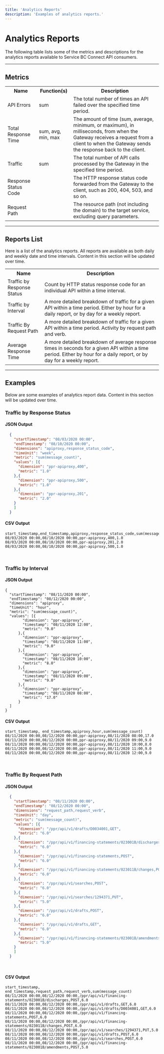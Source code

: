 ```yaml
---
title: 'Analytics Reports'
description: 'Examples of analytics reports.'
---
```


# Analytics Reports

The following table lists some of the metrics and descriptions for the
analytics reports available to Service BC Connect API consumers.

---

## Metrics

<table>
  <tr>
    <th>Name</th>
    <th>Function(s)</th>
    <th>Description</th>
  </tr>
  <tr>
    <td>API Errors</td>
    <td>sum</td>
    <td>The total number of times an API failed over the specified time period.</td>
  </tr>
  <tr>
    <td>Total Response Time</td>
    <td>sum, avg, min, max</td>
    <td>The amount of time (sum, average, minimum, or maximum), in milliseconds, from when the Gateway receives a request from a client to when the Gateway sends the response back to the client.</td>
  </tr>
  <tr>
    <td>Traffic</td>
    <td>sum</td>
    <td>The total number of API calls processed by the Gateway in the specified time period.</td>
  </tr>
  <tr>
    <td>Response Status Code</td>
    <td></td>
    <td>The HTTP response status code forwarded from the Gateway to the client, such as 200, 404, 503, and so on.</td>
  </tr>
  <tr>
    <td>Request Path</td>
    <td></td>
    <td>The resource path (not including the domain) to the target service, excluding query parameters.</td>
  </tr>
</table>

---

## Reports List

Here is a list of the analytics reports. All reports are available as both
daily and weekly date and time intervals. Content in this section will be
updated over time.

<table>
  <tr>
    <th>Name</th>
    <th>Description</th>
  </tr>
  <tr>
    <td>Traffic by Response Status</td>
    <td>Count by HTTP status response code for an individual API within a time interval.</td>
  </tr>
  <tr>
    <td>Traffic by Interval</td>
    <td>A more detailed breakdown of traffic for a given API within a time period.
Either by hour for a daily report, or by day for a weekly report.</td>
  </tr>
  <tr>
    <td>Traffic By Request Path</td>
    <td>A more detailed breakdown of traffic for a given API within a time period.
Activity by request path and verb.
    </td>
  </tr>
  <tr>
    <td>Average Response Time</td>
    <td>A more detailed breakdown of average response times in seconds for a given API within a time period.
Either by hour for a daily report, or by day for a weekly report.</td>
    </td>
  </tr>
</table>

---

## Examples

Below are some examples of analytics report data. Content in this section will
be updated over time.

### Traffic by Response Status

#### JSON Output

```json
  {
    "startTimestamp": "08/03/2020 00:00",
    "endTimestamp": "08/10/2020 00:00",
    "dimensions": "apiproxy,response_status_code",
    "timeUnit": "week",
    "metric": "sum(message_count)",
    "values": [{
      "dimension": "ppr-apiproxy,400",
      "metric": "1.0"
    },{
      "dimension": "ppr-apiproxy,500",
      "metric": "1.0"
    },{
      "dimension": "ppr-apiproxy,201",
      "metric": "2.0"
    }
    ]
  }
```

#### CSV Output

    start_timestamp,end_timestamp,apiproxy,response_status_code,sum(message_count)
    08/03/2020 00:00,08/10/2020 00:00,ppr-apiproxy,400,1.0
    08/03/2020 00:00,08/10/2020 00:00,ppr-apiproxy,201,2.0
    08/03/2020 00:00,08/10/2020 00:00,ppr-apiproxy,500,1.0

<br>

### Traffic by Interval

#### JSON Output

    {
      "startTimestamp": "08/11/2020 00:00",
      "endTimestamp": "08/12/2020 00:00",
      "dimensions": "apiproxy",
      "timeUnit": "hour",
      "metric": "sum(message_count)",
      "values": [{
            "dimension": "ppr-apiproxy",
            "timestamp": "08/11/2020 12:00",
            "metric": "9.0"
          },{
            "dimension": "ppr-apiproxy",
            "timestamp": "08/11/2020 11:00",
            "metric": "9.0"
          },{
            "dimension": "ppr-apiproxy",
            "timestamp": "08/11/2020 10:00",
            "metric": "8.0"
          },{
            "dimension": "ppr-apiproxy",
            "timestamp": "08/11/2020 09:00",
            "metric": "9.0"
          },{
            "dimension": "ppr-apiproxy",
            "timestamp": "08/11/2020 08:00",
            "metric": "17.0"
          }
      ]
    }

#### CSV Output

    start_timestamp, end_timestamp,apiproxy,hour,sum(message_count)
    08/11/2020 00:00,08/12/2020 00:00,ppr-apiproxy,08/11/2020 08:00,17.0
    08/11/2020 00:00,08/12/2020 00:00,ppr-apiproxy,08/11/2020 09:00,9.0
    08/11/2020 00:00,08/12/2020 00:00,ppr-apiproxy,08/11/2020 10:00,8.0
    08/11/2020 00:00,08/12/2020 00:00,ppr-apiproxy,08/11/2020 11:00,9.0
    08/11/2020 00:00,08/12/2020 00:00,ppr-apiproxy,08/11/2020 12:00,9.0

<br>

### Traffic By Request Path

#### JSON Output

```json
  {
    "startTimestamp": "08/11/2020 00:00",
    "endTimestamp": "08/12/2020 00:00",
    "dimensions": "request_path,request_verb",
    "timeUnit": "day",
    "metric": "sum(message_count)",
    "values": [{
      "dimension": "/ppr/api/v1/drafts/D0034001,GET",
      "metric": "6.0"
    },{
      "dimension": "/ppr/api/v1/financing-statements/023001B/discharges,POST",
      "metric": "6.0"
    },{
      "dimension": "/ppr/api/v1/financing-statements,POST",
      "metric": "6.0"
    },{
      "dimension": "/ppr/api/v1/financing-statements/023011B/changes,POST",
      "metric": "6.0"
    },{
      "dimension": "/ppr/api/v1/searches,POST",
      "metric": "6.0"
    },{
      "dimension": "/ppr/api/v1/searches/1294371,PUT",
      "metric": "5.0"
    },{
      "dimension": "/ppr/api/v1/drafts,POST",
      "metric": "6.0"
    },{
      "dimension": "/ppr/api/v1/drafts,GET",
      "metric": "6.0"
    },{
      "dimension": "/ppr/api/v1/financing-statements/023001B/amendments,POST",
      "metric": "5.0"
    }
    ]
  }
```

<br>

#### CSV Output

    start_timestamp, end_timestamp,request_path,request_verb,sum(message_count)
    08/11/2020 00:00,08/12/2020 00:00,/ppr/api/v1/financing-statements/023001B/discharges,POST,6.0
    08/11/2020 00:00,08/12/2020 00:00,/ppr/api/v1/drafts,GET,6.0
    08/11/2020 00:00,08/12/2020 00:00,/ppr/api/v1/drafts/D0034001,GET,6.0
    08/11/2020 00:00,08/12/2020 00:00,/ppr/api/v1/financing-statements,POST,6.0
    08/11/2020 00:00,08/12/2020 00:00,/ppr/api/v1/financing-statements/023011B/changes,POST,6.0
    08/11/2020 00:00,08/12/2020 00:00,/ppr/api/v1/searches/1294371,PUT,5.0
    08/11/2020 00:00,08/12/2020 00:00,/ppr/api/v1/drafts,POST,6.0
    08/11/2020 00:00,08/12/2020 00:00,/ppr/api/v1/searches,POST,6.0
    08/11/2020 00:00,08/12/2020 00:00,/ppr/api/v1/financing-statements/023001B/amendments,POST,5.0
<!-- 
---

## Outstanding

- How to subscribe to analytics reports.
- How to publish analytics reports to invidual SBC Connect accounts.
- What to charge for analytics reports. -->
